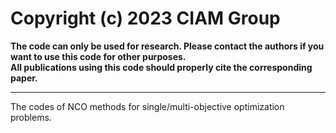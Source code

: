 # Copyright (c) 2023 CIAM Group
**The code can only be used for research. Please contact the authors if you want to use this code for other purposes.**  
**All publications using this code should properly cite the corresponding paper.<br />**
****
The codes of NCO methods for single/multi-objective optimization problems.
